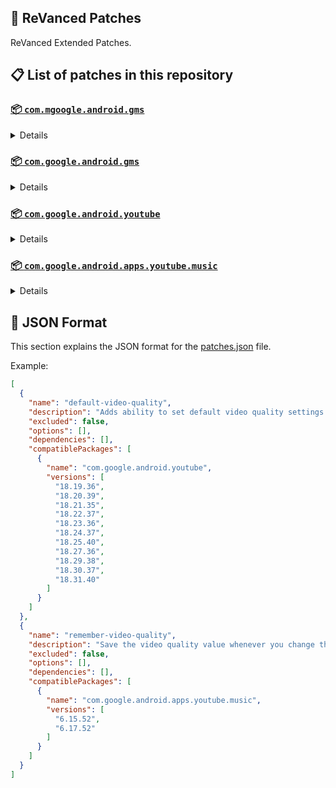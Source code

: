 ## 🧩 ReVanced Patches

ReVanced Extended Patches.

## 📋 List of patches in this repository

### [📦 `com.mgoogle.android.gms`](https://play.google.com/store/apps/details?id=com.mgoogle.android.gms)
<details>

| 💊 Patch | 📜 Description | 🏹 Target Version |
|:--------:|:--------------:|:-----------------:|
| `custom-branding-microg-name` | Rename the MicroG app to the name specified in options.json. | all |
| `custom-branding-icon-revancify-blue` | Changes the MicroG launcher icon to Revancify Blue. | all |
| `custom-branding-icon-revancify-red` | Changes the MicroG launcher icon to Revancify Red. | all |
| `hide-icon-from-launcher` | Hide MicroG icon from launcher. | all |
| `materialyou` | Enables MaterialYou theme for Android 12+ | all |
| `custom-branding-microg-mmt` | Changes the MicroG launcher icon to MMT. | all |
</details>

### [📦 `com.google.android.gms`](https://play.google.com/store/apps/details?id=com.google.android.gms)
<details>

| 💊 Patch | 📜 Description | 🏹 Target Version |
|:--------:|:--------------:|:-----------------:|
| `custom-branding-microg-name` | Rename the MicroG app to the name specified in options.json. | all |
| `custom-branding-icon-revancify-blue` | Changes the MicroG launcher icon to Revancify Blue. | all |
| `custom-branding-icon-revancify-red` | Changes the MicroG launcher icon to Revancify Red. | all |
| `hide-icon-from-launcher` | Hide MicroG icon from launcher. | all |
| `materialyou` | Enables MaterialYou theme for Android 12+ | all |
| `custom-branding-microg-mmt` | Changes the MicroG launcher icon to MMT. | all |
</details>

### [📦 `com.google.android.youtube`](https://play.google.com/store/apps/details?id=com.google.android.youtube)
<details>

| 💊 Patch | 📜 Description | 🏹 Target Version |
|:--------:|:--------------:|:-----------------:|
| `custom-package-name` | Specifies the package name for YouTube and YT Music in the MicroG build. | all |
</details>

### [📦 `com.google.android.apps.youtube.music`](https://play.google.com/store/apps/details?id=com.google.android.apps.youtube.music)
<details>

| 💊 Patch | 📜 Description | 🏹 Target Version |
|:--------:|:--------------:|:-----------------:|
| `custom-package-name` | Specifies the package name for YouTube and YT Music in the MicroG build. | all |
</details>



## 📝 JSON Format

This section explains the JSON format for the [patches.json](patches.json) file.

Example:

```json
[
  {
    "name": "default-video-quality",
    "description": "Adds ability to set default video quality settings.",
    "excluded": false,
    "options": [],
    "dependencies": [],
    "compatiblePackages": [
      {
        "name": "com.google.android.youtube",
        "versions": [
          "18.19.36",
          "18.20.39",
          "18.21.35",
          "18.22.37",
          "18.23.36",
          "18.24.37",
          "18.25.40",
          "18.27.36",
          "18.29.38",
          "18.30.37",
          "18.31.40"
        ]
      }
    ]
  },
  {
    "name": "remember-video-quality",
    "description": "Save the video quality value whenever you change the video quality.",
    "excluded": false,
    "options": [],
    "dependencies": [],
    "compatiblePackages": [
      {
        "name": "com.google.android.apps.youtube.music",
        "versions": [
          "6.15.52",
          "6.17.52"
        ]
      }
    ]
  }
]
```